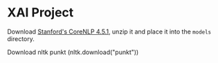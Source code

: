 # XAI Project

Download [Stanford's CoreNLP
4.5.1](https://stanfordnlp.github.io/CoreNLP/index.html), unzip it and place it
into the `models` directory.

Download nltk punkt (nltk.download("punkt"))